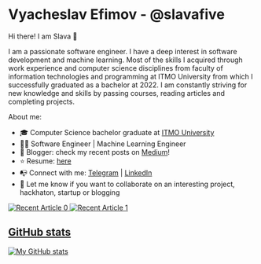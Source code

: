 # Vyacheslav Efimov - @slavafive
Hi there! I am Slava 👋

I am a passionate software engineer. I have a deep interest in software development and machine learning. Most of the skills I acquired through work experience and computer science disciplines from faculty of information technologies and programming at ITMO University from which I successfully graduated as a bachelor at 2022. I am constantly striving for new knowledge and skills by passing courses, reading articles and completing projects.

About me:

* 🎓 Computer Science bachelor graduate at [ITMO University](https://en.itmo.ru)
* 👨‍💻 Software Engineer | Machine Learning Engineer
* 📗 Blogger: check my recent posts on [Medium](https://medium.com/@slaveau)!
* ⭐️ Resume: [here](https://slavafive.github.io/resume/)
* 📭 Connect with me: [Telegram](https://t.me/slavafive) | [LinkedIn](https://www.linkedin.com/in/vyacheslav-efimov/)
* 🚀 Let me know if you want to collaborate on an interesting project, hackhaton, startup or blogging

<a target="_blank" href="https://github-readme-medium-recent-article.vercel.app/medium/@slavahead/0"><img src="https://github-readme-medium-recent-article.vercel.app/medium/@slavahead/0" alt="Recent Article 0">
<a target="_blank" href="https://github-readme-medium-recent-article.vercel.app/medium/@slavahead/1"><img src="https://github-readme-medium-recent-article.vercel.app/medium/@slavahead/1" alt="Recent Article 1">

## GitHub stats
[![My GitHub stats](https://github-readme-stats.vercel.app/api?username=slavafive&card_width=300)](https://github.com/slavafive/github-readme-stats)
  
